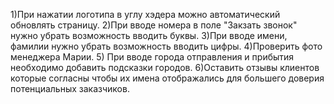 1)При нажатии логотипа в углу хэдера можно автоматический обновлять страницу.
2)При вводе номера в поле "Закзать звонок" нужно убрать возможность вводить буквы.
3)При вводе имени, фамилии нужно убрать возможность вводить цифры.
4)Проверить фото менеджера Марии.
5) При вводе города отправления и прибытия необходимо добавить подсказки городов.
6)Оставить отзывы клиентов которые согласны чтобы их имена отображались для большего доверия потенциальных заказчиков.
